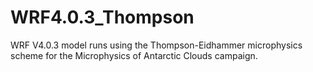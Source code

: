 # WRF4.0.3_Thompson
WRF V4.0.3 model runs using the Thompson-Eidhammer microphysics scheme for the Microphysics of Antarctic Clouds campaign.
